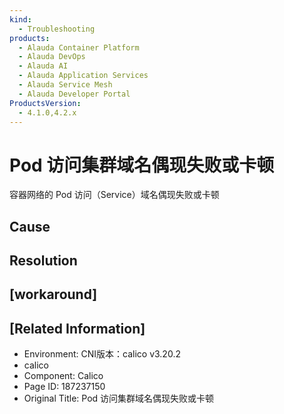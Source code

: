 ```yaml
---
kind:
  - Troubleshooting
products:
  - Alauda Container Platform
  - Alauda DevOps
  - Alauda AI
  - Alauda Application Services
  - Alauda Service Mesh
  - Alauda Developer Portal
ProductsVersion:
  - 4.1.0,4.2.x
---
```

<!-- A type of document that involves encountering a fault, diagnosing it, performing root cause analysis, and providing solutions. -->

# Pod 访问集群域名偶现失败或卡顿

容器网络的 Pod 访问（Service）域名偶现失败或卡顿

## Cause

## Resolution

## [workaround]

## [Related Information]
- Environment: CNI版本：calico v3.20.2
- calico
- Component: Calico
- Page ID: 187237150
- Original Title: Pod 访问集群域名偶现失败或卡顿
